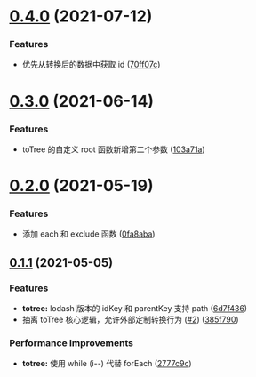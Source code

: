 # [0.4.0](https://github.com/zhengxs2018/js.tree/compare/v0.3.0...v0.4.0) (2021-07-12)


### Features

* 优先从转换后的数据中获取 id ([70ff07c](https://github.com/zhengxs2018/js.tree/commit/70ff07cfffbe739b7fda2cd7b6bdd9efc4efc69f))



# [0.3.0](https://github.com/zhengxs2018/js.tree/compare/v0.2.0...v0.3.0) (2021-06-14)


### Features

* toTree 的自定义 root 函数新增第二个参数 ([103a71a](https://github.com/zhengxs2018/js.tree/commit/103a71a6163f2fe2470fd138b3058f480b371f5b))



# [0.2.0](https://github.com/zhengxs2018/js.tree/compare/v0.1.1...v0.2.0) (2021-05-19)


### Features

* 添加 each 和 exclude 函数 ([0fa8aba](https://github.com/zhengxs2018/js.tree/commit/0fa8aba25e5d12f82f30932c6e45ad13e21c7e6c))



## [0.1.1](https://github.com/zhengxs2018/js.tree/compare/2777c9ca15b86195da891582ee40ecb72522d550...v0.1.1) (2021-05-05)


### Features

* **totree:** lodash 版本的 idKey 和 parentKey 支持 path ([6d7f436](https://github.com/zhengxs2018/js.tree/commit/6d7f43679db3fc0b7194f850776db084af7706f8))
* 抽离 toTree 核心逻辑，允许外部定制转换行为 ([#2](https://github.com/zhengxs2018/js.tree/issues/2)) ([385f790](https://github.com/zhengxs2018/js.tree/commit/385f7900f287a15c78dc8d3189ed8ae1b2a53bfc))


### Performance Improvements

* **totree:** 使用 while (i--)  代替 forEach ([2777c9c](https://github.com/zhengxs2018/js.tree/commit/2777c9ca15b86195da891582ee40ecb72522d550))



